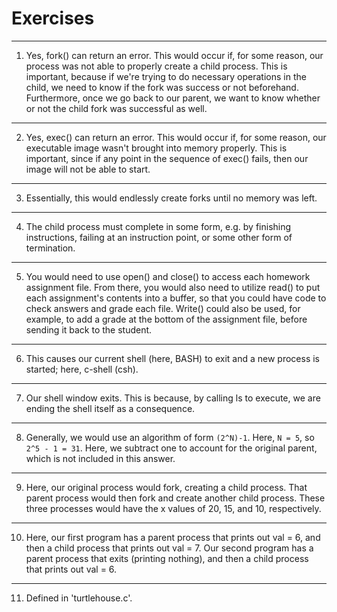 # Exercises
---
1) Yes, fork() can return an error. This would occur if, for some reason, our process was not able to properly create a child process. This is important, because if we're trying to do necessary operations in the child, we need to know if the fork was success or not beforehand. Furthermore, once we go back to our parent, we want to know whether or not the child fork was successful as well.
---
2) Yes, exec() can return an error. This would occur if, for some reason, our executable image wasn't brought into memory properly. This is important, since if any point in the sequence of exec() fails, then our image will not be able to start. 
---
3) Essentially, this would endlessly create forks until no memory was left.
---
4) The child process must complete in some form, e.g. by finishing instructions, failing at an instruction point, or some other form of termination.
---
5) You would need to use open() and close() to access each homework assignment file. From there, you would also need to utilize read() to put each assignment's contents into a buffer, so that you could have code to check answers and grade each file. Write() could also be used, for example, to add a grade at the bottom of the assignment file, before sending it back to the student.
---
6) This causes our current shell (here, BASH) to exit and a new process is started; here, c-shell (csh).
---
7) Our shell window exits. This is because, by calling ls to execute, we are ending the shell itself as a consequence.
---
8) Generally, we would use an algorithm of form ```(2^N)-1```. Here, ```N = 5```, so ```2^5 - 1 = 31```. Here, we subtract one to account for the original parent, which is not included in this answer.
---
9) Here, our original process would fork, creating a child process. That parent process would then fork and create another child process. These three processes would have the x values of 20, 15, and 10, respectively. 
---
10) Here, our first program has a parent process that prints out val = 6, and then a child process that prints out val = 7. Our second program has a parent process that exits (printing nothing), and then a child process that prints out val = 6. 
---
11) Defined in 'turtlehouse.c'. 
